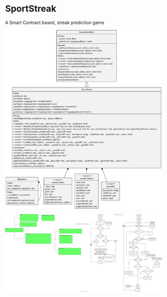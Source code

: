 # SportStreak

A Smart Contract based, streak prediction game

![Data Relation Diagram](./SportStreak-SmartContractUML.svg)

![Workflow Diagram](./SportStreak-workflow.svg)
